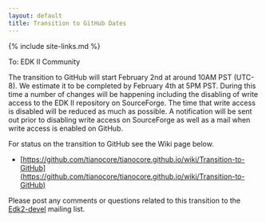 ```yaml
---
layout: default
title: Transition to GitHub Dates
---
```

{% include site-links.md %}

To: EDK II Community


The transition to GitHub will start February 2nd at around 10AM PST (UTC-8). We estimate it to 
be completed by February 4th at 5PM PST.  During this time a number of changes will be happening including 
the disabling of write access to the EDK II repository on SourceForge.  The time that write access is disabled will 
be reduced as much as possible.  A notification will be sent out prior to disabling write access on SourceForge as well 
as a mail when write access is enabled on GitHub.

For status on the transition to GitHub see the Wiki page below.

* [https://github.com/tianocore/tianocore.github.io/wiki/Transition-to-GitHub](https://github.com/tianocore/tianocore.github.io/wiki/Transition-to-GitHub)

Please post any comments or questions related to this transition to 
the [Edk2-devel](mailto:edk2-devel@lists.01.org?Subject=Github%20Question) mailing list.

